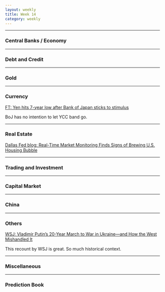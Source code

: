 ```yaml
---
layout: weekly
title: Week 14
category: weekly
---
```


---
### Central Banks / Economy

---
### Debt and Credit

---
### Gold

---
### Currency

[FT: Yen hits 7-year low after Bank of Japan sticks to stimulus](
https://www.ft.com/content/471db20d-8f9d-44b1-8dc8-5414ee19eb92)

BoJ has no intention to let YCC band go.

---
### Real Estate

[Dallas Fed blog: Real-Time Market Monitoring Finds Signs of Brewing U.S. Housing Bubble](
https://www.dallasfed.org/research/economics/2022/0329)

---
### Trading and Investment

---
### Capital Market

---
### China

---
### Others

[WSJ: Vladimir Putin’s 20-Year March to War in Ukraine—and How the West Mishandled It](
https://archive.ph/gbPXc)

This recount by WSJ is great. So much historical context.

---
### Miscellaneous

---
### Prediction Book
